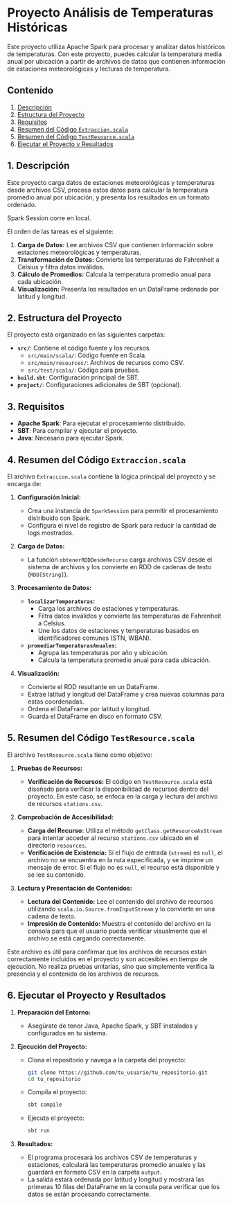 # Proyecto Análisis de Temperaturas Históricas

Este proyecto utiliza Apache Spark para procesar y analizar datos históricos de temperaturas. Con este proyecto, puedes calcular la temperatura media anual por ubicación a partir de archivos de datos que contienen información de estaciones meteorológicas y lecturas de temperatura.

## Contenido

1. [Descripción](#descripción)
2. [Estructura del Proyecto](#estructura-del-proyecto)
3. [Requisitos](#requisitos)
4. [Resumen del Código `Extraccion.scala`](#resumen-del-código-extraccionscala)
5. [Resumen del Código `TestResource.scala`](#resumen-del-código-testresourcescala)
6. [Ejecutar el Proyecto y Resultados](#ejecutar-el-proyecto-y-resultados)

## 1. Descripción

Este proyecto carga datos de estaciones meteorológicas y temperaturas desde archivos CSV, procesa estos datos para calcular la temperatura promedio anual por ubicación, y presenta los resultados en un formato ordenado.

Spark Session corre en local.

El orden de las tareas es el siguiente:

1. **Carga de Datos:** Lee archivos CSV que contienen información sobre estaciones meteorológicas y temperaturas.
2. **Transformación de Datos:** Convierte las temperaturas de Fahrenheit a Celsius y filtra datos inválidos.
3. **Cálculo de Promedios:** Calcula la temperatura promedio anual para cada ubicación.
4. **Visualización:** Presenta los resultados en un DataFrame ordenado por latitud y longitud.

## 2. Estructura del Proyecto

El proyecto está organizado en las siguientes carpetas:

- **`src/`**: Contiene el código fuente y los recursos.
  - `src/main/scala/`: Código fuente en Scala.
  - `src/main/resources/`: Archivos de recursos como CSV.
  - `src/test/scala/`: Código para pruebas.
- **`build.sbt`**: Configuración principal de SBT.
- **`project/`**: Configuraciones adicionales de SBT (opcional).

## 3. Requisitos

- **Apache Spark**: Para ejecutar el procesamiento distribuido.
- **SBT**: Para compilar y ejecutar el proyecto.
- **Java**: Necesario para ejecutar Spark.

## 4. Resumen del Código `Extraccion.scala`

El archivo `Extraccion.scala` contiene la lógica principal del proyecto y se encarga de:

1. **Configuración Inicial:**
   - Crea una instancia de `SparkSession` para permitir el procesamiento distribuido con Spark.
   - Configura el nivel de registro de Spark para reducir la cantidad de logs mostrados.

2. **Carga de Datos:**
   - La función `obtenerRDDDesdeRecurso` carga archivos CSV desde el sistema de archivos y los convierte en RDD de cadenas de texto (`RDD[String]`).

3. **Procesamiento de Datos:**
   - **`localizarTemperaturas`:** 
     - Carga los archivos de estaciones y temperaturas.
     - Filtra datos inválidos y convierte las temperaturas de Fahrenheit a Celsius.
     - Une los datos de estaciones y temperaturas basados en identificadores comunes (STN, WBAN).
   - **`promediarTemperaturasAnuales`:** 
     - Agrupa las temperaturas por año y ubicación.
     - Calcula la temperatura promedio anual para cada ubicación.

4. **Visualización:**
   - Convierte el RDD resultante en un DataFrame.
   - Extrae latitud y longitud del DataFrame y crea nuevas columnas para estas coordenadas.
   - Ordena el DataFrame por latitud y longitud.
   - Guarda el DataFrame en disco en formato CSV.

## 5. Resumen del Código `TestResource.scala`

El archivo `TestResource.scala` tiene como objetivo:

1. **Pruebas de Recursos:**
   - **Verificación de Recursos:** El código en `TestResource.scala` está diseñado para verificar la disponibilidad de recursos dentro del proyecto. En este caso, se enfoca en la carga y lectura del archivo de recursos `stations.csv`.

2. **Comprobación de Accesibilidad:**
   - **Carga del Recurso:** Utiliza el método `getClass.getResourceAsStream` para intentar acceder al recurso `stations.csv` ubicado en el directorio `resources`.
   - **Verificación de Existencia:** Si el flujo de entrada (`stream`) es `null`, el archivo no se encuentra en la ruta especificada, y se imprime un mensaje de error. Si el flujo no es `null`, el recurso está disponible y se lee su contenido.

3. **Lectura y Presentación de Contenidos:**
   - **Lectura del Contenido:** Lee el contenido del archivo de recursos utilizando `scala.io.Source.fromInputStream` y lo convierte en una cadena de texto.
   - **Impresión de Contenido:** Muestra el contenido del archivo en la consola para que el usuario pueda verificar visualmente que el archivo se está cargando correctamente.

Este archivo es útil para confirmar que los archivos de recursos están correctamente incluidos en el proyecto y son accesibles en tiempo de ejecución. No realiza pruebas unitarias, sino que simplemente verifica la presencia y el contenido de los archivos de recursos.

## 6. Ejecutar el Proyecto y Resultados

1. **Preparación del Entorno:**
   - Asegúrate de tener Java, Apache Spark, y SBT instalados y configurados en tu sistema.

2. **Ejecución del Proyecto:**
   - Clona el repositorio y navega a la carpeta del proyecto:
     ```bash
     git clone https://github.com/tu_usuario/tu_repositorio.git
     cd tu_repositorio
     ```
   - Compila el proyecto:
     ```bash
     sbt compile
     ```
   - Ejecuta el proyecto:
     ```bash
     sbt run
     ```

3. **Resultados:**
   - El programa procesará los archivos CSV de temperaturas y estaciones, calculará las temperaturas promedio anuales y las guardará en formato CSV en la carpeta `output`.
   - La salida estará ordenada por latitud y longitud y mostrará las primeras 10 filas del DataFrame en la consola para verificar que los datos se están procesando correctamente.

